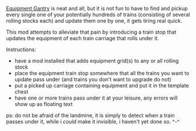 [Equipment Gantry](https://mods.factorio.com/mod/equipment-gantry) is neat and all, but it is not fun to have to find and pickup every single one of your potentially hundreds of trains (consisting of several rolling stocks each) and update them one by one, it gets tiring real quick.

This mod attempts to alleviate that pain by introducing a train stop that updates the equipment of each train carriage that rolls under it.

Instructions:
- have a mod installed that adds equipment grid(s) to any or all rolling stock
- place the equipment train stop somewhere that all the trains you want to update pass under (and trains you don't want to upgrade do not)
- put a picked up carriage containing equipment and put it in the template chest
- have one or more trains pass under it at your leisure, any errors will show up as floating text

ps: do not be afraid of the landmine, it is simply to detect when a train passes under it, while i _could_ make it invisible, i haven't yet done so. ^-^
